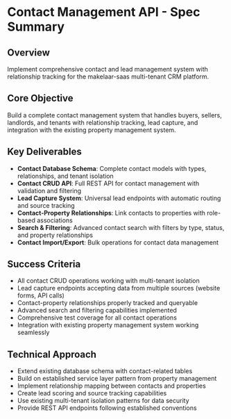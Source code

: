 # Contact Management API - Spec Summary

## Overview
Implement comprehensive contact and lead management system with relationship tracking for the makelaar-saas multi-tenant CRM platform.

## Core Objective  
Build a complete contact management system that handles buyers, sellers, landlords, and tenants with relationship tracking, lead capture, and integration with the existing property management system.

## Key Deliverables
- **Contact Database Schema**: Complete contact models with types, relationships, and tenant isolation
- **Contact CRUD API**: Full REST API for contact management with validation and filtering
- **Lead Capture System**: Universal lead endpoints with automatic routing and source tracking
- **Contact-Property Relationships**: Link contacts to properties with role-based associations
- **Search & Filtering**: Advanced contact search with filters by type, status, and property relationships
- **Contact Import/Export**: Bulk operations for contact data management

## Success Criteria
- All contact CRUD operations working with multi-tenant isolation
- Lead capture endpoints accepting data from multiple sources (website forms, API calls)
- Contact-property relationships properly tracked and queryable
- Advanced search and filtering capabilities implemented
- Comprehensive test coverage for all contact operations
- Integration with existing property management system working seamlessly

## Technical Approach
- Extend existing database schema with contact-related tables
- Build on established service layer pattern from property management
- Implement relationship mapping between contacts and properties  
- Create lead scoring and source tracking capabilities
- Use existing multi-tenant isolation patterns for data security
- Provide REST API endpoints following established conventions